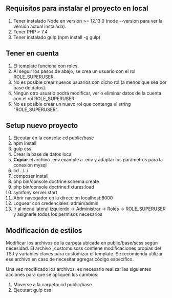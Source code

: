 
## Requisitos para instalar el proyecto en local
1. Tener instalado Node en versión >= 12.13.0 (node --version para ver la versión actual instalada).
2. Tener PHP > 7.4
3. Tener instalado gulp (npm install -g gulp)

## Tener en cuenta
1. El template funciona con roles.
2. Al seguir los pasos de abajo, se crea un usuario con el rol ROLE_SUPERUSER.
3. No es posible crear nuevos usuarios con dicho rol (a menos que sea por base de datos).
4. Ningún otro usuario podrá modificar, ver o eliminar datos de la cuenta con el rol ROLE_SUPERUSER.
5. No es posible crear un nuevo rol que contenga el string "ROLE_SUPERUSER".

## Setup nuevo proyecto
1. Ejecutar en la consola: cd public/base
2. npm install
3. gulp css
4. Crear la base de datos local
5. **Copiar** el archivo .env.example a .env y adaptar los parámetros para la conexión mysql
6. cd ../../
7. composer install
8. php bin/console doctrine:schema:create
9. php bin/console doctrine:fixtures:load
10. symfony server:start
11. Abrir navegador en la dirección localhost:8000
12. Loguear con credenciales: admin/admin
13. Ir al menú lateral izquierdo -> Administrar -> Roles -> ROLE_SUPERUSER y asignarle todos los permisos necesarios


## Modificación de estilos
Modificar los archivos de la carpeta ubicada en public/base/scss según necesidad.
El archivo _customs.scss contiene modificaciones propias del TSJ y variables claves para customizar el template.
Se recomienda utilizar ese archivo en caso de necesitar agregar código específico.

Una vez modificado los archivos, es necesario realizar las siguientes acciones para que se apliquen los cambios:
1. Moverse a la carpeta: cd public/base
2. Ejecutar: gulp css
